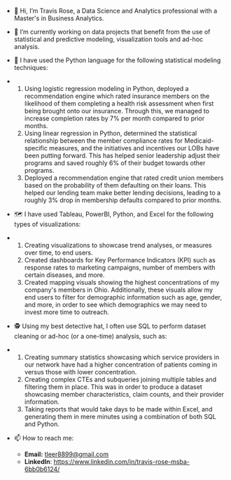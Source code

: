 - 👋 Hi, I’m Travis Rose, a Data Science and Analytics professional with a Master's in Business Analytics.
- 🌱 I’m currently working on data projects that benefit from the use of statistical and predictive modeling, visualization tools and ad-hoc analysis.
- 📖 I have used the Python language for the following statistical modeling techniques:
- 1. Using logistic regression modeling in Python, deployed a recommendation engine which rated insurance members on the likelihood of them completing a health risk          assessment when first being brought onto our insurance. Through this, we managed to increase completion rates by 7% per month compared to prior months.
  2. Using linear regression in Python, determined the statistical relationship between the member compliance rates for Medicaid-specific measures, and the initiatives       and incentives our LOBs have been putting forward. This has helped senior leadership adjust their programs and saved roughly 6% of their budget towards other 
     programs.
  3. Deployed a recommendation engine that rated credit union members based on the probability of them defaulting on their loans. This helped our lending team make 
     better lending decisions, leading to a roughly 3% drop in membership defaults compared to prior months.
- 🗺️ I have used Tableau, PowerBI, Python, and Excel for the following types of visualizations:
- 1. Creating visualizations to showcase trend analyses, or measures over time, to end users.
  2. Created dashboards for Key Performance Indicators (KPI) such as response rates to marketing campaigns, number of members with certain diseases, and more.
  3. Created mapping visuals showing the highest concentrations of my company's members in Ohio. Additionally, these visuals allow my end users to filter for 
     demographic information such as age, gender, and more, in order to see which demographics we may need to invest more time to outreach.
- 🕵️ Using my best detective hat, I often use SQL to perform dataset cleaning or ad-hoc (or a one-time) analysis, such as:
- 1. Creating summary statistics showcasing which service providers in our network have had a higher concentration of patients coming in versus those with lower              concentration.
  2. Creating complex CTEs and subqueries joining multiple tables and filtering them in place. This was in order to produce a dataset showcasing member characteristics,      claim counts, and their provider information. 
  3. Taking reports that would take days to be made within Excel, and generating them in mere minutes using a combination of both SQL and Python. 
- 📫 How to reach me:

  -  **Email:** tleer8899@gmail.com 
  -  **LinkedIn**: https://www.linkedin.com/in/travis-rose-msba-6bb0b6124/
